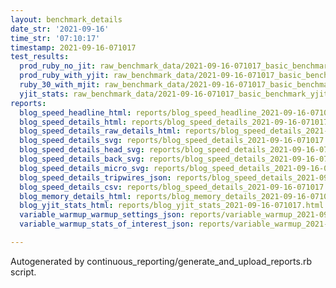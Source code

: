 ```yaml
---
layout: benchmark_details
date_str: '2021-09-16'
time_str: '07:10:17'
timestamp: 2021-09-16-071017
test_results:
  prod_ruby_no_jit: raw_benchmark_data/2021-09-16-071017_basic_benchmark_prod_ruby_no_jit.json
  prod_ruby_with_yjit: raw_benchmark_data/2021-09-16-071017_basic_benchmark_prod_ruby_with_yjit.json
  ruby_30_with_mjit: raw_benchmark_data/2021-09-16-071017_basic_benchmark_ruby_30_with_mjit.json
  yjit_stats: raw_benchmark_data/2021-09-16-071017_basic_benchmark_yjit_stats.json
reports:
  blog_speed_headline_html: reports/blog_speed_headline_2021-09-16-071017.html
  blog_speed_details_html: reports/blog_speed_details_2021-09-16-071017.html
  blog_speed_details_raw_details_html: reports/blog_speed_details_2021-09-16-071017.raw_details.html
  blog_speed_details_svg: reports/blog_speed_details_2021-09-16-071017.svg
  blog_speed_details_head_svg: reports/blog_speed_details_2021-09-16-071017.head.svg
  blog_speed_details_back_svg: reports/blog_speed_details_2021-09-16-071017.back.svg
  blog_speed_details_micro_svg: reports/blog_speed_details_2021-09-16-071017.micro.svg
  blog_speed_details_tripwires_json: reports/blog_speed_details_2021-09-16-071017.tripwires.json
  blog_speed_details_csv: reports/blog_speed_details_2021-09-16-071017.csv
  blog_memory_details_html: reports/blog_memory_details_2021-09-16-071017.html
  blog_yjit_stats_html: reports/blog_yjit_stats_2021-09-16-071017.html
  variable_warmup_warmup_settings_json: reports/variable_warmup_2021-09-16-071017.warmup_settings.json
  variable_warmup_stats_of_interest_json: reports/variable_warmup_2021-09-16-071017.stats_of_interest.json

---
```

Autogenerated by continuous_reporting/generate_and_upload_reports.rb script.
